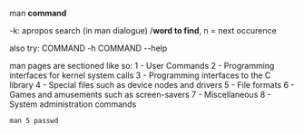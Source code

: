 man **command**

-k: apropos search
(in man dialogue)
 /**word to find**, n = next occurence
 
 also try:
 COMMAND -h
 COMMAND --help


man pages are sectioned like so:
1 - User Commands
2 - Programming interfaces for kernel system calls
3 - Programming interfaces to the C library
4 - Special files such as device nodes and drivers
5 - File formats
6 - Games and amusements such as screen-savers
7 - Miscellaneous
8 - System administration commands

`man 5 passwd`